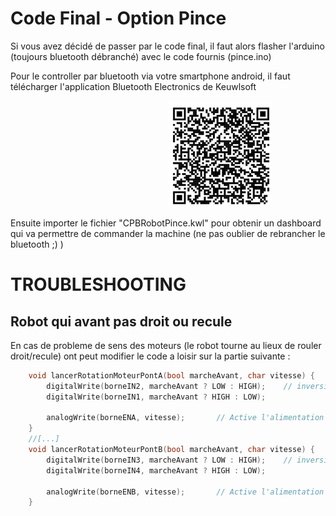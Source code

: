 # Code Final - Option Pince

Si vous avez décidé de passer par le code final, il faut alors flasher l'arduino (toujours bluetooth débranché) avec le code fournis (pince.ino)


Pour le controller par bluetooth via votre smartphone android, il faut télécharger l'application Bluetooth Electronics de Keuwlsoft

<img src="appliFlashCode.png" style="margin-left: 50%;" />

Ensuite importer le fichier "CPBRobotPince.kwl" pour obtenir un dashboard qui va permettre de commander la machine (ne pas oublier de rebrancher le bluetooth ;) )


# TROUBLESHOOTING

## Robot qui avant pas droit ou recule
En cas de probleme de sens des moteurs (le robot tourne au lieux de rouler droit/recule) ont peut modifier le code a loisir sur la partie suivante :

```C++
    void lancerRotationMoteurPontA(bool marcheAvant, char vitesse) {
        digitalWrite(borneIN2, marcheAvant ? LOW : HIGH);    // inversion LOW et HIGH, Idem en dessous pour inverser le comportement d'une roue            
        digitalWrite(borneIN1, marcheAvant ? HIGH : LOW);
        
        analogWrite(borneENA, vitesse);       // Active l'alimentation du moteur 1
    }
    //[...]
    void lancerRotationMoteurPontB(bool marcheAvant, char vitesse) {
        digitalWrite(borneIN3, marcheAvant ? LOW : HIGH);    // inversion LOW et HIGH, Idem en dessous pour inverser le comportement d'une roue            
        digitalWrite(borneIN4, marcheAvant ? HIGH : LOW);
        
        analogWrite(borneENB, vitesse);       // Active l'alimentation du moteur 2
    }
```